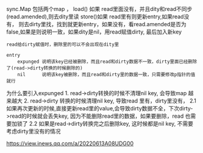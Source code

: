 
sync.Map 包括两个map ，
    load() 如果 read里面没有，并且dity和read不同步(read.amended),则去dity里读
    store()如果 read里有则更新entry,如果read没有， 则去dirty里找，找到就更新entry，如果没有，看read.amended是否为false,如果是则说明一致，如果dity是nil，用read赋值dirty, 最后加入新key

    read给dirty赋值时，删除里的可以不会出现在dity里
    
    entry
        expunged 说明该key已经被删除，而且read和dirty数据不一致，dirty里面已经删除了(read->dirty转换的时候删除的)
        nil      说明该key被删除，而且read和dirty里的数据一致，只需要修改p指针的值就行


为什么要引入expunged
    1. read->dirty转换的时候不清理nil key, 会导致map 越来越大
    2. read->dirty 转换的时候清理nil key, 导致read 里有，dirty里没有，
        2.1 如果再次更新的时候,直接更新read里的value,会导致dirty数据不全，下次dirty->read的时候就会丢失key, 因为不能删除read里的数据，如果要删除，read 也需要加锁了
        2.2 如果是read->dirty转换完之后删除key, 这时候都是nil key, 不需要考虑dirty里没有的情况


https://view.inews.qq.com/a/20220613A08UDG00
